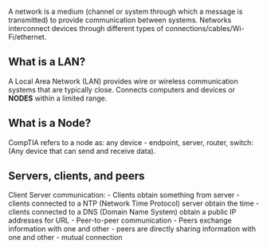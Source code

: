 A network is a medium (channel or system through which a message is transmitted) to provide communication between systems.  Networks interconnect devices through different types of connections/cables/Wi-Fi/ethernet.  

## What is a LAN?
A Local Area Network (LAN) provides wire or wireless communication systems that are typically close.  Connects computers and devices or **NODES** within a limited range.

## What is a Node?
CompTIA refers to a node as: any device - endpoint, server, router, switch: (Any device that can send and receive data).

## Servers, clients, and peers
Client Server communication:
	- Clients obtain something from server
		- clients connected to a NTP (Network Time Protocol) server obtain the time
		- clients connected to a DNS (Domain Name System) obtain a public IP addresses for URL
	- Peer-to-peer communication
		- Peers exchange information with one and other
		- peers are directly sharing information with one and other
		- mutual connection